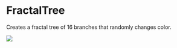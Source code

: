# FractalTree
Creates a fractal tree of 16 branches that randomly changes color.

![](https://github.com/willmac321/FractalTree/blob/master/FractalTree.gif)
